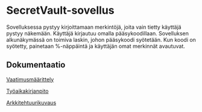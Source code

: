 # SecretVault-sovellus

Sovelluksessa pystyy kirjoittamaan merkintöjä, joita vain tietty käyttäjä pystyy näkemään. Käyttäjä kirjautuu omalla pääsykoodillaan. Sovelluksen alkunäkymässä on toimiva laskin, johon pääsykoodi syötetään. Kun koodi on syötetty, painetaan %-näppäintä ja käyttäjän omat merkinnät avautuvat.

## Dokumentaatio

[Vaatimusmäärittely](https://github.com/marinarogulina/ot-harjoitustyo/blob/master/dokumentaatio/vaatimusmaarittely.md)

[Työaikakirjanpito](https://github.com/marinarogulina/ot-harjoitustyo/blob/master/dokumentaatio/tuntikirjanpito.md)

[Arkkitehtuurikuvaus](https://github.com/marinarogulina/ot-harjoitustyo/blob/master/dokumentaatio/arkkitehtuuri.md)
